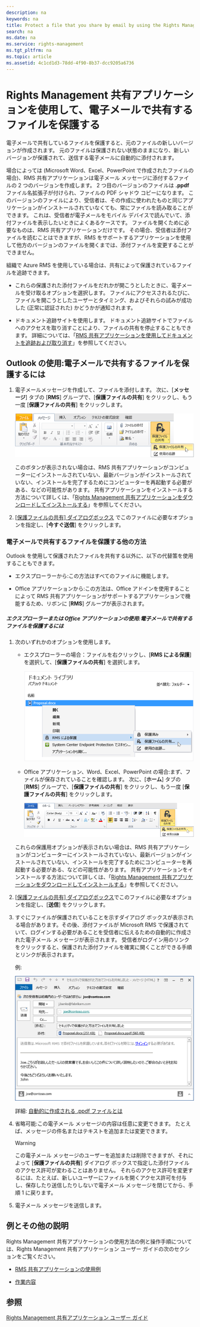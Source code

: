 ```yaml
---
description: na
keywords: na
title: Protect a file that you share by email by using the Rights Management sharing application
search: na
ms.date: na
ms.service: rights-management
ms.tgt_pltfrm: na
ms.topic: article
ms.assetid: 4c1cd1d3-78dd-4f90-8b37-dcc9205a6736
---
```

# Rights Management 共有アプリケーションを使用して、電子メールで共有するファイルを保護する
電子メールで共有しているファイルを保護すると、元のファイルの新しいバージョンが作成されます。 元のファイルは保護されない状態のままになり、新しいバージョンが保護されて、送信する電子メールに自動的に添付されます。

場合によっては (Microsoft Word、Excel、PowerPoint で作成されたファイルの場合)、RMS 共有アプリケーションは電子メール メッセージに添付するファイルの 2 つのバージョンを作成します。 2 つ目のバージョンのファイルは **.ppdf** ファイル名拡張子が付けられ、ファイルの PDF シャドウ コピーになります。 このバージョンのファイルにより、受信者は、その作成に使われたものと同じアプリケーションがインストールされていなくても、常にファイルを読み取ることができます。 これは、受信者が電子メールをモバイル デバイスで読んでいて、添付ファイルを表示したいときによくあるケースです。 ファイルを開くために必要なものは、RMS 共有アプリケーションだけです。 その場合、受信者は添付ファイルを読むことはできますが、RMS をサポートするアプリケーションを使用して他方のバージョンのファイルを開くまでは、添付ファイルを変更することができません。

組織で Azure RMS を使用している場合は、共有によって保護されているファイルを追跡できます。

-   これらの保護された添付ファイルをだれかが開こうとしたときに、電子メールを受け取るオプションを選択します。 ファイルにアクセスされるたびに、ファイルを開こうとしたユーザーとタイミング、およびそれらの試みが成功した (正常に認証された) かどうかが通知されます。

-   ドキュメント追跡サイトを使用します。 ドキュメント追跡サイトでファイルへのアクセスを取り消すことにより、ファイルの共有を停止することもできます。 詳細については、「[RMS 共有アプリケーションを使用してドキュメントを追跡および取り消す](../Topic/Track_and_revoke_your_documents_when_you_use_the_RMS_sharing_application.md)」を参照してください。

## Outlook の使用:電子メールで共有するファイルを保護するには

1.  電子メールメッセージを作成して、ファイルを添付します。 次に、[**メッセージ**] タブの [**RMS**] グループで、[**保護ファイルの共有**] をクリックし、もう一度 [**保護ファイルの共有**] をクリックします。

    ![](../Image/ADRMS_MSRMSApp_SP_OutlookToolbar.png)

    このボタンが表示されない場合は、RMS 共有アプリケーションがコンピューターにインストールされていない、最新バージョンがインストールされていない、インストールを完了するためにコンピューターを再起動する必要がある、などの可能性があります。 共有アプリケーションをインストールする方法について詳しくは、「[Rights Management 共有アプリケーションをダウンロードしてインストールする](../Topic/Download_and_install_the_Rights_Management_sharing_application.md)」を参照してください。

2.  [[保護ファイルの共有] ダイアログボックス](http://technet.microsoft.com/library/dn574738.aspx) でこのファイルに必要なオプションを指定し、[**今すぐ送信**] をクリックします。

### 電子メールで共有するファイルを保護する他の方法
Outlook を使用して保護されたファイルを共有する以外に、以下の代替策を使用することもできます。

-   エクスプローラーから:この方法はすべてのファイルに機能します。

-   Office アプリケーションから:この方法は、Office アドインを使用することによって RMS 共有アプリケーションがサポートするアプリケーションで機能するため、リボンに [**RMS**] グループが表示されます。

##### エクスプローラーまたは Office アプリケーションの使用:電子メールで共有するファイルを保護するには

1.  次のいずれかのオプションを使用します。

    -   エクスプローラーの場合：ファイルを右クリックし、[**RMS による保護**] を選択して、[**保護ファイルの共有**] を選択します。

        ![](../Image/ADRMS_MSRMSApp_ShareProtectedMenu.png)

    -   Office アプリケーション、Word、Excel、PowerPoint の場合:まず、ファイルが保存されていることを確認します。 次に、[**ホーム**] タブの [**RMS**] グループで、[**保護ファイルの共有**] をクリックし、もう一度 [**保護ファイルの共有**] をクリックします。

        ![](../Image/ADRMS_MSRMSApp_SP_OfficeToolbar.png)

    これらの保護用オプションが表示されない場合は、RMS 共有アプリケーションがコンピューターにインストールされていない、最新バージョンがインストールされていない、インストールを完了するためにコンピューターを再起動する必要がある、などの可能性があります。 共有アプリケーションをインストールする方法について詳しくは、「[Rights Management 共有アプリケーションをダウンロードしてインストールする](../Topic/Download_and_install_the_Rights_Management_sharing_application.md)」を参照してください。

2.  [[保護ファイルの共有] ダイアログボックス](http://technet.microsoft.com/library/dn574738.aspx)でこのファイルに必要なオプションを指定し、[**送信**] をクリックします。

3.  すぐにファイルが保護されていることを示すダイアログ ボックスが表示される場合があります。その後、添付ファイルが Microsoft RMS で保護されていて、ログインする必要があることを受信者に伝えるための自動的に作成された電子メール メッセージが表示されます。 受信者がログイン用のリンクをクリックすると、保護された添付ファイルを確実に開くことができる手順とリンクが表示されます。

    例:

    ![](../Image/ADRMS_MSRMSApp_EmailMessage.PNG)

    詳細: [自動的に作成される .ppdf ファイルとは](../Topic/Dialog_box_options_for_the_Rights_Management_sharing_application.md#BKMK_PPDF)

4.  省略可能:この電子メール メッセージの内容は任意に変更できます。 たとえば、メッセージの件名またはテキストを追加または変更できます。

    > [!WARNING]
    > この電子メール メッセージのユーザーを追加または削除できますが、それによって [**保護ファイルの共有**] ダイアログ ボックスで指定した添付ファイルのアクセス許可が変わることはありません。 それらのアクセス許可を変更するには、たとえば、新しいユーザーにファイルを開くアクセス許可を付与し、保存したり送信したりしないで電子メール メッセージを閉じてから、手順 1 に戻ります。

5.  電子メール メッセージを送信します。

## 例とその他の説明
Rights Management 共有アプリケーションの使用方法の例と操作手順については、Rights Management 共有アプリケーション ユーザー ガイドの次のセクションをご覧ください。

-   [RMS 共有アプリケーションの使用例](../Topic/Rights_Management_sharing_application_user_guide.md#BKMK_SharingExamples)

-   [作業内容](../Topic/Rights_Management_sharing_application_user_guide.md#BKMK_SharingInstructions)

## 参照
[Rights Management 共有アプリケーション ユーザー ガイド](../Topic/Rights_Management_sharing_application_user_guide.md)

